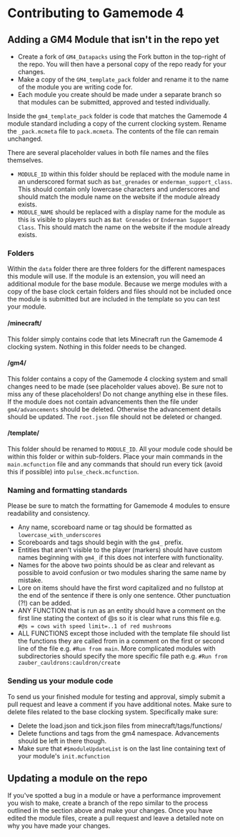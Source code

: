 Contributing to Gamemode 4
==========================

## Adding a GM4 Module that isn't in the repo yet
- Create a fork of `GM4_Datapacks` using the Fork button in the top-right of the repo. You will then have a personal copy of the repo ready for your changes.
- Make a copy of the `GM4_template_pack` folder and rename it to the name of the module you are writing code for.
- Each module you create should be made under a separate branch so that modules can be submitted, approved and tested individually.

Inside the `gm4_template_pack` folder is code that matches the Gamemode 4 module standard including a copy of the current clocking system. Rename the `_pack.mcmeta` file to `pack.mcmeta`. The contents of the file can remain unchanged.

There are several placeholder values in both file names and the files themselves.
- `MODULE_ID` within this folder should be replaced with the module name in an underscored format such as `bat_grenades` or `enderman_support_class`. This should contain only lowercase characters and underscores and should match the module name on the website if the module already exists.
- `MODULE_NAME` should be replaced with a display name for the module as this is visible to players such as `Bat Grenades` or `Enderman Support Class`. This should match the name on the website if the module already exists.

### Folders
Within the `data` folder there are three folders for the different namespaces this module will use. If the module is an extension, you will need an additional module for the base module. Because we merge modules with a copy of the base clock certain folders and files should not be included once the module is submitted but are included in the template so you can test your module.
#### /minecraft/
This folder simply contains code that lets Minecraft run the Gamemode 4 clocking system. Nothing in this folder needs to be changed.
#### /gm4/
This folder contains a copy of the Gamemode 4 clocking system and small changes need to be made (see placeholder values above). Be sure not to miss any of these placeholders! Do not change anything else in these files.
If the module does not contain advancements then the file under `gm4/advancements` should be deleted. Otherwise the advancement details should be updated. The `root.json` file should not be deleted or changed.
#### /template/
This folder should be renamed to `MODULE_ID`. All your module code should be within this folder or within sub-folders. Place your main commands in the `main.mcfunction` file and any commands that should run every tick (avoid this if possible) into `pulse_check.mcfunction`.

### Naming and formatting standards
Please be sure to match the formatting for Gamemode 4 modules to ensure readability and consistency.

- Any name, scoreboard name or tag should be formatted as `lowercase_with_underscores`
- Scoreboards and tags should begin with the `gm4_` prefix.
- Entities that aren't visible to the player (markers) should have custom names beginning with `gm4_` if this does not interfere with functionality.
- Names for the above two points should be as clear and relevant as possible to avoid confusion or two modules sharing the same name by mistake.
- Lore on items should have the first word capitalized and no fullstop at the end of the sentence if there is only one sentence. Other punctuation (?!) can be added.
- ANY FUNCTION that is run as an entity should have a comment on the first line stating the context of @s so it is clear what runs this file e.g. `#@s = cows with speed limit=..1 of red mushrooms`
- ALL FUNCTIONS except those included with the template file should list the functions they are called from in a comment on the first or second line of the file e.g. `#Run from main`. More complicated modules with subdirectories should specify the more specific file path e.g. `#Run from zauber_cauldrons:cauldron/create`

### Sending us your module code
To send us your finished module for testing and approval, simply submit a pull request and leave a comment if you have additional notes.
Make sure to delete files related to the base clocking system. Specifically make sure:
- Delete the load.json and tick.json files from minecraft/tags/functions/
- Delete functions and tags from the gm4 namespace. Advancements should be left in there though.
- Make sure that `#$moduleUpdateList` is on the last line containing text of your module's `init.mcfunction`

## Updating a module on the repo
If you've spotted a bug in a module or have a performance improvement you wish to make, create a branch of the repo similar to the process outlined in the section above and make your changes. Once you have edited the module files, create a pull request and leave a detailed note on why you have made your changes.
